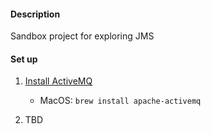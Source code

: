 #### Description
Sandbox project for exploring JMS

#### Set up
1. [Install ActiveMQ](https://activemq.apache.org/getting-started.html)
    * MacOS: `brew install apache-activemq`

2. TBD